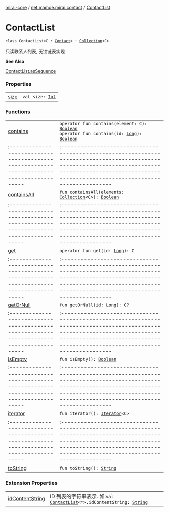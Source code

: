 [mirai-core](../../index.md) / [net.mamoe.mirai.contact](../index.md) / [ContactList](./index.md)

# ContactList

`class ContactList<C : `[`Contact`](../-contact/index.md)`> : `[`Collection`](https://kotlinlang.org/api/latest/jvm/stdlib/kotlin.collections/-collection/index.html)`<C>`

只读联系人列表, 无锁链表实现

**See Also**

[ContactList.asSequence](https://kotlinlang.org/api/latest/jvm/stdlib/kotlin.collections/as-sequence.html)

### Properties
|||
|:----------------------------------------------------------------------------------------|:---------------------------------------------------------------------------------------------------------------------------------------------------------------------------------------------------------|
| [size](size.md) | `val size: `[`Int`](https://kotlinlang.org/api/latest/jvm/stdlib/kotlin/-int/index.html) |

### Functions
|||
|:----------------------------------------------------------------------------------------|:---------------------------------------------------------------------------------------------------------------------------------------------------------------------------------------------------------|
| [contains](contains.md) | `operator fun contains(element: C): `[`Boolean`](https://kotlinlang.org/api/latest/jvm/stdlib/kotlin/-boolean/index.html)<br>`operator fun contains(id: `[`Long`](https://kotlinlang.org/api/latest/jvm/stdlib/kotlin/-long/index.html)`): `[`Boolean`](https://kotlinlang.org/api/latest/jvm/stdlib/kotlin/-boolean/index.html) ||||
|:----------------------------------------------------------------------------------------|:---------------------------------------------------------------------------------------------------------------------------------------------------------------------------------------------------------|
| [containsAll](contains-all.md) | `fun containsAll(elements: `[`Collection`](https://kotlinlang.org/api/latest/jvm/stdlib/kotlin.collections/-collection/index.html)`<C>): `[`Boolean`](https://kotlinlang.org/api/latest/jvm/stdlib/kotlin/-boolean/index.html) ||||
|:----------------------------------------------------------------------------------------|:---------------------------------------------------------------------------------------------------------------------------------------------------------------------------------------------------------|
| [get](get.md) | `operator fun get(id: `[`Long`](https://kotlinlang.org/api/latest/jvm/stdlib/kotlin/-long/index.html)`): C` ||||
|:----------------------------------------------------------------------------------------|:---------------------------------------------------------------------------------------------------------------------------------------------------------------------------------------------------------|
| [getOrNull](get-or-null.md) | `fun getOrNull(id: `[`Long`](https://kotlinlang.org/api/latest/jvm/stdlib/kotlin/-long/index.html)`): C?` ||||
|:----------------------------------------------------------------------------------------|:---------------------------------------------------------------------------------------------------------------------------------------------------------------------------------------------------------|
| [isEmpty](is-empty.md) | `fun isEmpty(): `[`Boolean`](https://kotlinlang.org/api/latest/jvm/stdlib/kotlin/-boolean/index.html) ||||
|:----------------------------------------------------------------------------------------|:---------------------------------------------------------------------------------------------------------------------------------------------------------------------------------------------------------|
| [iterator](iterator.md) | `fun iterator(): `[`Iterator`](https://kotlinlang.org/api/latest/jvm/stdlib/kotlin.collections/-iterator/index.html)`<C>` ||||
|:----------------------------------------------------------------------------------------|:---------------------------------------------------------------------------------------------------------------------------------------------------------------------------------------------------------|
| [toString](to-string.md) | `fun toString(): `[`String`](https://kotlinlang.org/api/latest/jvm/stdlib/kotlin/-string/index.html) |

### Extension Properties
|||
|:----------------------------------------------------------------------------------------|:---------------------------------------------------------------------------------------------------------------------------------------------------------------------------------------------------------|
| [idContentString](../id-content-string.md) | ID 列表的字符串表示. 如:`val `[`ContactList`](./index.md)`<*>.idContentString: `[`String`](https://kotlinlang.org/api/latest/jvm/stdlib/kotlin/-string/index.html) |

